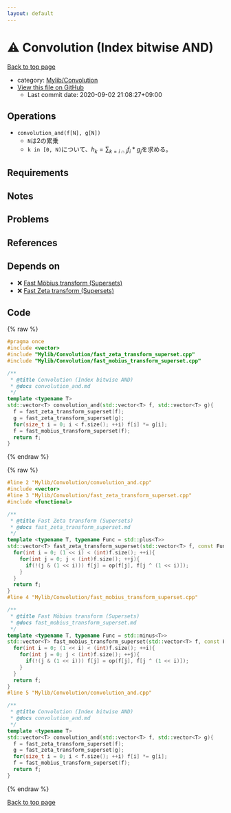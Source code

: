 ```yaml
---
layout: default
---
```


<!-- mathjax config similar to math.stackexchange -->
<script type="text/javascript" async
  src="https://cdnjs.cloudflare.com/ajax/libs/mathjax/2.7.5/MathJax.js?config=TeX-MML-AM_CHTML">
</script>
<script type="text/x-mathjax-config">
  MathJax.Hub.Config({
    TeX: { equationNumbers: { autoNumber: "AMS" }},
    tex2jax: {
      inlineMath: [ ['$','$'] ],
      processEscapes: true
    },
    "HTML-CSS": { matchFontHeight: false },
    displayAlign: "left",
    displayIndent: "2em"
  });
</script>

<script type="text/javascript" src="https://cdnjs.cloudflare.com/ajax/libs/jquery/3.4.1/jquery.min.js"></script>
<script src="https://cdn.jsdelivr.net/npm/jquery-balloon-js@1.1.2/jquery.balloon.min.js" integrity="sha256-ZEYs9VrgAeNuPvs15E39OsyOJaIkXEEt10fzxJ20+2I=" crossorigin="anonymous"></script>
<script type="text/javascript" src="../../../assets/js/copy-button.js"></script>
<link rel="stylesheet" href="../../../assets/css/copy-button.css" />


# :warning: Convolution (Index bitwise AND)

<a href="../../../index.html">Back to top page</a>

* category: <a href="../../../index.html#d1ac32c11c508fec0764fa012d8d2913">Mylib/Convolution</a>
* <a href="{{ site.github.repository_url }}/blob/master/Mylib/Convolution/convolution_and.cpp">View this file on GitHub</a>
    - Last commit date: 2020-09-02 21:08:27+09:00




## Operations

- `convolution_and(f[N], g[N])`
	- `N`は2の累乗
	- `k in [0, N)`について、$h_k = \sum_{k=i \cap j} f_i * g_j$を求める。

## Requirements

## Notes

## Problems

## References


## Depends on

* :x: <a href="fast_mobius_transform_superset.cpp.html">Fast Möbius transform (Supersets)</a>
* :x: <a href="fast_zeta_transform_superset.cpp.html">Fast Zeta transform (Supersets)</a>


## Code

<a id="unbundled"></a>
{% raw %}
```cpp
#pragma once
#include <vector>
#include "Mylib/Convolution/fast_zeta_transform_superset.cpp"
#include "Mylib/Convolution/fast_mobius_transform_superset.cpp"

/**
 * @title Convolution (Index bitwise AND)
 * @docs convolution_and.md
 */
template <typename T>
std::vector<T> convolution_and(std::vector<T> f, std::vector<T> g){
  f = fast_zeta_transform_superset(f);
  g = fast_zeta_transform_superset(g);
  for(size_t i = 0; i < f.size(); ++i) f[i] *= g[i];
  f = fast_mobius_transform_superset(f);
  return f;
}

```
{% endraw %}

<a id="bundled"></a>
{% raw %}
```cpp
#line 2 "Mylib/Convolution/convolution_and.cpp"
#include <vector>
#line 3 "Mylib/Convolution/fast_zeta_transform_superset.cpp"
#include <functional>

/**
 * @title Fast Zeta transform (Supersets)
 * @docs fast_zeta_transform_superset.md
 */
template <typename T, typename Func = std::plus<T>>
std::vector<T> fast_zeta_transform_superset(std::vector<T> f, const Func &op = std::plus<T>()){
  for(int i = 0; (1 << i) < (int)f.size(); ++i){
    for(int j = 0; j < (int)f.size(); ++j){
      if(!(j & (1 << i))) f[j] = op(f[j], f[j ^ (1 << i)]);
    }
  }
  return f;
}
#line 4 "Mylib/Convolution/fast_mobius_transform_superset.cpp"

/**
 * @title Fast Möbius transform (Supersets)
 * @docs fast_mobius_transform_superset.md
 */
template <typename T, typename Func = std::minus<T>>
std::vector<T> fast_mobius_transform_superset(std::vector<T> f, const Func &op = std::minus<T>()){
  for(int i = 0; (1 << i) < (int)f.size(); ++i){
    for(int j = 0; j < (int)f.size(); ++j){
      if(!(j & (1 << i))) f[j] = op(f[j], f[j ^ (1 << i)]);
    }
  }
  return f;
}
#line 5 "Mylib/Convolution/convolution_and.cpp"

/**
 * @title Convolution (Index bitwise AND)
 * @docs convolution_and.md
 */
template <typename T>
std::vector<T> convolution_and(std::vector<T> f, std::vector<T> g){
  f = fast_zeta_transform_superset(f);
  g = fast_zeta_transform_superset(g);
  for(size_t i = 0; i < f.size(); ++i) f[i] *= g[i];
  f = fast_mobius_transform_superset(f);
  return f;
}

```
{% endraw %}

<a href="../../../index.html">Back to top page</a>

